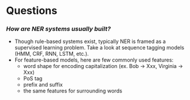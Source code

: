 # Questions

### _How are NER systems usually built?_
  - Though rule-based systems exist, typically NER is framed as a supervised learning problem.  Take a look at sequence tagging models (HMM, CRF, RNN, LSTM, etc.).
  - For feature-based models, here are few commonly used features:
    - word shape for encoding capitalization (ex. Bob -> Xxx, Virginia -> Xxx)
    - PoS tag
    - prefix and suffix
    - the same features for surrounding words
